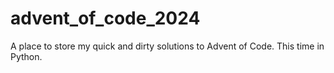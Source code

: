 # advent_of_code_2024
A place to store my quick and dirty solutions to Advent of Code. This time in Python.
